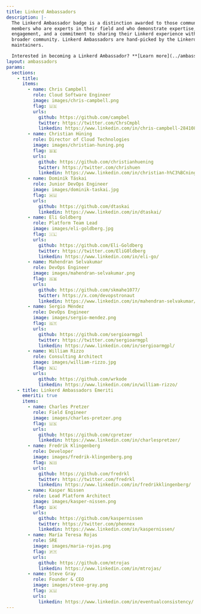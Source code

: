 ```yaml
---
title: Linkerd Ambassadors
description: |-
  The Linkerd Ambassador badge is a distinction awarded to those community
  members who are experts in their field and who demonstrate expertise, passion,
  engagement, and a commitment to sharing their Linkerd experience with the
  broader community. Linkerd Ambassadors are hand-picked by the Linkerd
  maintainers.

  Interested in becoming a Linkerd Ambassador? **[Learn more](../ambassadors-apply)**
layout: ambassadors
params:
  sections:
    - title:
      items:
        - name: Chris Campbell
          role: Cloud Software Engineer
          image: images/chris-campbell.png
          flag: 🇺🇸
          urls:
            github: https://github.com/campbel
            twitter: https://twitter.com/ChrsCmpbl
            linkedin: https://www.linkedin.com/in/chris-campbell-28410839/
        - name: Christian Hüning
          role: Director of Cloud Technologies
          image: images/christian-huning.png
          flag: 🇩🇪
          urls:
            github: https://github.com/christianhuening
            twitter: https://twitter.com/chrishuen
            linkedin: https://www.linkedin.com/in/christian-h%C3%BCning-964191a3/
        - name: Dominik Táskai
          role: Junior DevOps Engineer
          image: images/dominik-taskai.jpg
          flag: 🇭🇺
          urls:
            github: https://github.com/dtaskai
            linkedin: https://www.linkedin.com/in/dtaskai/
        - name: Eli Goldberg
          role: Platform Team Lead
          image: images/eli-goldberg.jpg
          flag: 🇮🇱
          urls:
            github: https://github.com/Eli-Goldberg
            twitter: https://twitter.com/EliG0ldberg
            linkedin: https://www.linkedin.com/in/eli-go/
        - name: Mahendran Selvakumar
          role: DevOps Engineer
          image: images/mahendran-selvakumar.png
          flag: 🇬🇧
          urls:
            github: https://github.com/skmahe1077/
            twitter: https://x.com/devopstronaut
            linkedin: https://www.linkedin.com/in/mahendran-selvakumar/
        - name: Sergio Méndez
          role: DevOps Engineer
          image: images/sergio-mendez.png
          flag: 🇬🇹
          urls:
            github: https://github.com/sergioarmgpl
            twitter: https://twitter.com/sergioarmgpl
            linkedin: https://www.linkedin.com/in/sergioarmgpl/
        - name: William Rizzo
          role: Consulting Architect
          image: images/william-rizzo.jpg
          flag: 🇳🇱
          urls:
            github: https://github.com/wrkode
            linkedin: https://www.linkedin.com/in/william-rizzo/
    - title: Linkerd Ambassadors Emeriti
      emeriti: true
      items:
        - name: Charles Pretzer
          role: Field Engineer
          image: images/charles-pretzer.png
          flag: 🇺🇸
          urls:
            github: https://github.com/cpretzer
            linkedin: https://www.linkedin.com/in/charlespretzer/
        - name: Fredrik Klingenberg
          role: Developer
          image: images/fredrik-klingenberg.png
          flag: 🇳🇴
          urls:
            github: https://github.com/fredrkl
            twitter: https://twitter.com/fredrkl
            linkedin: https://www.linkedin.com/in/fredrikklingenberg/
        - name: Kasper Nissen
          role: Lead Platform Architect
          image: images/kasper-nissen.png
          flag: 🇩🇰
          urls:
            github: https://github.com/kaspernissen
            twitter: https://twitter.com/phennex
            linkedin: https://www.linkedin.com/in/kaspernissen/
        - name: María Teresa Rojas
          role: SRE
          image: images/maria-rojas.png
          flag: 🇵🇹
          urls:
            github: https://github.com/mtrojas
            linkedin: https://www.linkedin.com/in/mtrojas/
        - name: Steve Gray
          role: Founder & CEO
          image: images/steve-gray.png
          flag: 🇦🇺
          urls:
            linkedin: https://www.linkedin.com/in/eventualconsistency/
---
```

